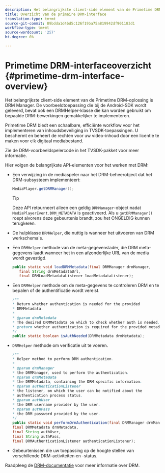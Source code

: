 ```yaml
---
description: Het belangrijkste client-side element van de Primetime DRM-oplossing is DRM Manager. De voorbeeldtoepassing die bij de Android-SDK wordt geleverd, bevat ook een DRMHelper-klasse die kan worden gebruikt om bepaalde DRM-bewerkingen gemakkelijker te implementeren.
title: Overzicht van de primaire DRM-interface
translation-type: tm+mt
source-git-commit: 89bdda1d4bd5c126f19ba75a819942df901183d1
workflow-type: tm+mt
source-wordcount: '257'
ht-degree: 0%

---
```



# Primetime DRM-interfaceoverzicht {#primetime-drm-interface-overview}

Het belangrijkste client-side element van de Primetime DRM-oplossing is DRM Manager. De voorbeeldtoepassing die bij de Android-SDK wordt geleverd, bevat ook een DRMHelper-klasse die kan worden gebruikt om bepaalde DRM-bewerkingen gemakkelijker te implementeren.

<!--<a id="section_4DD54E085AB345FE9BE00865E56B28DB"></a>-->

Primetime DRM biedt een schaalbare, efficiënte workflow voor het implementeren van inhoudsbeveiliging in TVSDK-toepassingen. U beschermt en beheert de rechten voor uw video-inhoud door een licentie te maken voor elk digitaal mediabestand.

Zie de DRM-voorbeeldspelercode in het TVSDK-pakket voor meer informatie.

Hier volgen de belangrijkste API-elementen voor het werken met DRM:

* Een verwijzing in de mediaspeler naar het DRM-beheerobject dat het DRM-subsysteem implementeert:

   ```java
   MediaPlayer.getDRMManager();
   ```

   >[!TIP]
   >
   >Deze API retourneert alleen een geldig `DRMManager`-object nadat `MediaPlayerEvent.DRM_METADATA` is geactiveerd. Als u `getDRMManager()` roept alvorens deze gebeurtenis brandt, zou het ONGELDIG kunnen terugkeren.

* De hulpklasse `DRMHelper`, die nuttig is wanneer het uitvoeren van DRM werkschema&#39;s.
* Een `DRMHelper` methode van de meta-gegevenslader, die DRM meta-gegevens laadt wanneer het in een afzonderlijke URL van de media wordt gevestigd.

   ```java
   public static void loadDRMMetadata(final DRMManager drmManager,  
      final String drmMetadataUrl,  
      final DRMLoadMetadataListener loadMetadataListener);
   ```

* Een `DRMHelper` methode om de meta-gegevens te controleren DRM en te bepalen of de authentificatie wordt vereist.

   ```java
   /** 
   * Return whether authentication is needed for the provided 
   * DRMMetadata. 
   * 
   * @param drmMetadata 
   * The desired DRMMetadata on which to check whether auth is needed. 
   * @return whether authentication is required for the provided metadata 
   */ 
   public static boolean isAuthNeeded(DRMMetadata drmMetadata);
   ```

* `DRMHelper` methode om verificatie uit te voeren.

   ```java
   /** 
   * Helper method to perform DRM authentication. 
   * 
   * @param drmManager 
   * the DRMManager, used to perform the authentication. 
   * @param drmMetadata 
   * the DRMMetadata, containing the DRM specific information. 
   * @param authenticationListener 
   * the listener, on which the user can be notified about the 
   * authentication process status. 
   * @param authUser 
   * the DRM username provider by the user. 
   * @param authPass 
   * the DRM password provided by the user. 
   */ 
   public static void performDrmAuthentication(final DRMManager drmManager,  
   final DRMMetadata drmMetadata,  
   final String authUser,  
   final String authPass,  
   final DRMAuthenticationListener authenticationListener);
   ```

* Gebeurtenissen die uw toepassing op de hoogte stellen van verschillende DRM-activiteiten en -status.

<!--<a id="section_F58941D68EB94A5EBD1C7454D2A1B17A"></a>-->

Raadpleeg de [DRM-documentatie](https://helpx.adobe.com/primetime/user-guide.html) voor meer informatie over DRM.

